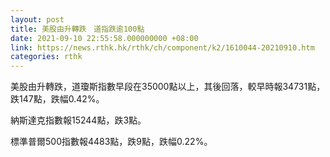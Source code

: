```yaml
---
layout: post
title: 美股由升轉跌　道指跌逾100點
date: 2021-09-10 22:55:58.000000000 +08:00
link: https://news.rthk.hk/rthk/ch/component/k2/1610044-20210910.htm
categories: rthk
---
```


美股由升轉跌，道瓊斯指數早段在35000點以上，其後回落，較早時報34731點，跌147點，跌幅0.42%。

納斯達克指數報15244點，跌3點。

標準普爾500指數報4483點，跌9點，跌幅0.22%。

